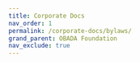 ```yaml
---
title: Corporate Docs
nav_order: 1
permalink: /corporate-docs/bylaws/
grand_parent: OBADA Foundation
nav_exclude: true
---
```

